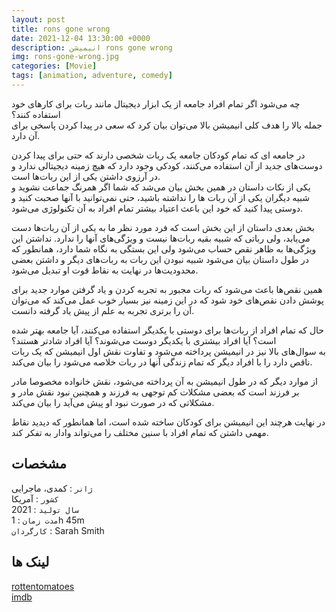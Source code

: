 ```yaml
---
layout: post
title: rons gone wrong
date: 2021-12-04 13:30:00 +0000
description: انیمیشن rons gone wrong
img: rons-gone-wrong.jpg
categories: [Movie]
tags: [animation, adventure, comedy]
---
```


چه می‌شود اگر تمام افراد جامعه از یک ابزار دیجیتال مانند ربات برای کارهای خود استفاده کنند؟  
جمله بالا را هدف کلی انیمیشن بالا می‌توان بیان کرد که سعی در پیدا کردن پاسخی برای آن دارد.  

در جامعه ای که تمام کودکان جامعه یک ربات شخصی دارند که حتی برای پیدا کردن دوست‌های جدید از آن استفاده می‌کنند، کودکی وجود دارد که هیچ زمینه دیجیتالی ندارد و در آرزوی داشتن یکی از این ربات‌ها است.  
یکی از نکات داستان در همین بخش بیان می‌شد که شما اگر همرنگ جماعت نشوید و شبیه دیگران یکی از آن ربات ها را نداشته باشید، حتی نمی‌توانید با آنها صحبت کنید و دوستی پیدا کنید که خود این باعث اعتیاد بیشتر تمام افراد به آن تکنولوژی می‌شود.  

بخش بعدی داستان از این بخش است که فرد مورد نظر ما به یکی از آن ربات‌ها دست می‌یابد، ولی رباتی که شبیه بقیه ربات‌ها نیست و ویژگی‌های آنها را ندارد. نداشتن این ویژگی‌ها به ظاهر نقص حساب می‌شود ولی این بستگی به نگاه شما دارد، همانطور که در طول داستان بیان می‌شود شبیه نبودن این ربات به ربات‌های دیگر و داشتن بعضی محدودیت‌ها در نهایت به نقاط قوت او تبدیل می‌شود.  

همین نقص‌ها باعث می‌شود که ربات مجبور به تجربه کردن و یاد گرفتن موارد جدید برای پوشش دادن نقص‌های خود شود که در این زمینه نیز بسیار خوب عمل می‌کند که می‌توان آن را برتری تجربه به علم از پیش یاد گرفته دانست.  

حال که تمام افراد از ربات‌ها برای دوستی با یکدیگر استفاده می‌کنند، آیا جامعه بهتر شده است؟ آیا افراد بیشتری با یکدیگر دوست می‌شوند؟ آیا افراد شادتر هستند؟  
به سوال‌های بالا نیز در انیمیشن پرداخته می‌شود و تفاوت نقش اول انیمیشن که یک ربات ناقص دارد را با افراد دیگر که تمام زندگی آنها در ربات خلاصه می‌شود را بیان می‌کند.  

از موارد دیگر که در طول انیمیشن به آن پرداخته می‌شود، نقش خانواده مخصوصا مادر بر فرزند است که بعضی مشکلات کم توجهی به فرزند و همچنین نبود نقش مادر و مشکلاتی که در صورت نبود او پیش می‌آید را بیان می‌کند.  

در نهایت هرچند این انیمیشن برای کودکان ساخته شده است، اما همانطور که دیدید نقاط مهمی داشتن که تمام افراد با سنین مختلف را می‌تواند وادار به تفکر کند.  

## مشخصات

`ژانر` : کمدی، ماجرایی  
`کشور` : آمریکا  
`سال تولید` : 2021  
`مدت زمان` : 1h 45m  
`کارگردان` : Sarah Smith  

## لینک ها

[rottentomatoes](https://www.rottentomatoes.com/m/rons_gone_wrong)  
[imdb](https://www.imdb.com/title/tt7504818/)